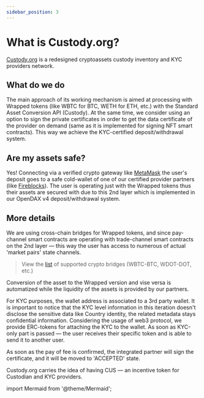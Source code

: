 ```yaml
---
sidebar_position: 3
---
```


# What is Custody.org?

[Custody.org](https://custody.org) is a redesigned cryptoassets custody inventory and KYC providers network.

## What do we do

The main approach of its working mechanism is aimed at processing with Wrapped tokens (like WBTC for BTC, WETH for ETH, etc.) with the Standard Asset Conversion API (Custody). At the same time, we consider using an option to sign the private certificates in order to get the data certificate of the provider on demand (same as it is implemented for signing NFT smart contracts). This way we achieve the KYC-certified deposit/withdrawal system.

## Are my assets safe?

Yes! Connecting via a verified crypto gateway like [MetaMask](https://metamask.io/) the user's deposit goes to a safe cold-wallet of one of our certified provider partners (like [Fireblocks](https://www.fireblocks.com/)). The user is operating just with the Wrapped tokens thus their assets are secured with due to this 2nd layer which is implemented in our OpenDAX v4 deposit/withdrawal system.

## More details

We are using cross-chain bridges for Wrapped tokens, and since pay-channel smart contracts are operating with trade-channel smart contracts on the 2nd layer — this way the user has access to numerous of actual 'market pairs' state channels. 
>View the [list](https://custody.org) of supported crypto bridges (WBTC-BTC, WDOT-DOT, etc.)
<!--- FIXME: a relevant link is expected. --->
Conversion of the asset to the Wrapped version and vise versa is automatized while the liquidity of the assets is provided by our partners.


For KYC purposes, the wallet address is associated to a 3rd party wallet. It is important to notice that the KYC level information in this iteration doesn't disclose the sensitive data like Country identity, the related metadata stays confidential information. Considering the usage of web3 protocol, we provide ERC-tokens for attaching the KYC to the wallet. As soon as KYC-only part is passed — the user receives their specific token and is able to send it to another user.

As soon as the pay of fee is confirmed, the integrated partner will sign the certificate, and it will be moved to 'ACCEPTED' state.
<!--- FIXME: (we explain how to create certificate/Could be attachable as NFT - Link here). --->

Custody.org carries the idea of having CUS — an incentive token for Custodian and KYC providers.



import Mermaid from '@theme/Mermaid';

<Mermaid chart='
sequenceDiagram
autonumber
User-->Metamask: connected
User->>+Custody: Send BTC
Custody->>-Fireblocks: Send BTC
Fireblocks->>+Fireblocks: Storing BTC on a cold wallet
Fireblocks-->>-Custody: status: collected
Custody->>+KYC partner: KYC check
KYC partner-->>-Custody: status: KYC checked
Custody->>Custody: conversion BTC to WBTC
alt return the Wrapped asset to user
Custody->>Metamask: send WBTC
else use the Wrapped Asset
Custody->>State channel: Trade Channel Smart Contract
else leave Wrapped asset on Custody
Custody->>Custody: funds are secured
end
Custody-->>User: send message Success' />


